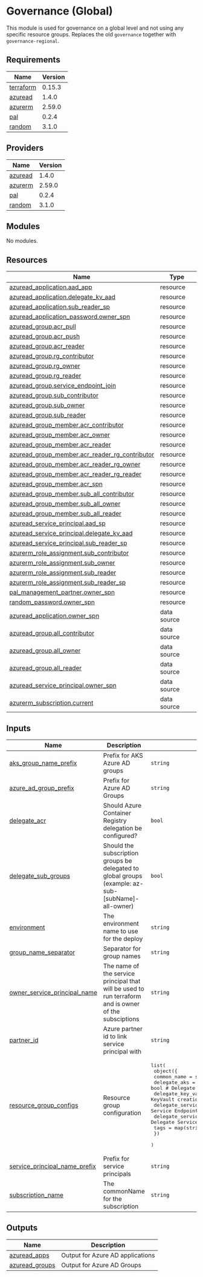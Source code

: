# Governance (Global)

This module is used for governance on a global level and not using any specific resource groups. Replaces the old `governance` together with `governance-regional`.

## Requirements

| Name | Version |
|------|---------|
| <a name="requirement_terraform"></a> [terraform](#requirement\_terraform) | 0.15.3 |
| <a name="requirement_azuread"></a> [azuread](#requirement\_azuread) | 1.4.0 |
| <a name="requirement_azurerm"></a> [azurerm](#requirement\_azurerm) | 2.59.0 |
| <a name="requirement_pal"></a> [pal](#requirement\_pal) | 0.2.4 |
| <a name="requirement_random"></a> [random](#requirement\_random) | 3.1.0 |

## Providers

| Name | Version |
|------|---------|
| <a name="provider_azuread"></a> [azuread](#provider\_azuread) | 1.4.0 |
| <a name="provider_azurerm"></a> [azurerm](#provider\_azurerm) | 2.59.0 |
| <a name="provider_pal"></a> [pal](#provider\_pal) | 0.2.4 |
| <a name="provider_random"></a> [random](#provider\_random) | 3.1.0 |

## Modules

No modules.

## Resources

| Name | Type |
|------|------|
| [azuread_application.aad_app](https://registry.terraform.io/providers/hashicorp/azuread/1.4.0/docs/resources/application) | resource |
| [azuread_application.delegate_kv_aad](https://registry.terraform.io/providers/hashicorp/azuread/1.4.0/docs/resources/application) | resource |
| [azuread_application.sub_reader_sp](https://registry.terraform.io/providers/hashicorp/azuread/1.4.0/docs/resources/application) | resource |
| [azuread_application_password.owner_spn](https://registry.terraform.io/providers/hashicorp/azuread/1.4.0/docs/resources/application_password) | resource |
| [azuread_group.acr_pull](https://registry.terraform.io/providers/hashicorp/azuread/1.4.0/docs/resources/group) | resource |
| [azuread_group.acr_push](https://registry.terraform.io/providers/hashicorp/azuread/1.4.0/docs/resources/group) | resource |
| [azuread_group.acr_reader](https://registry.terraform.io/providers/hashicorp/azuread/1.4.0/docs/resources/group) | resource |
| [azuread_group.rg_contributor](https://registry.terraform.io/providers/hashicorp/azuread/1.4.0/docs/resources/group) | resource |
| [azuread_group.rg_owner](https://registry.terraform.io/providers/hashicorp/azuread/1.4.0/docs/resources/group) | resource |
| [azuread_group.rg_reader](https://registry.terraform.io/providers/hashicorp/azuread/1.4.0/docs/resources/group) | resource |
| [azuread_group.service_endpoint_join](https://registry.terraform.io/providers/hashicorp/azuread/1.4.0/docs/resources/group) | resource |
| [azuread_group.sub_contributor](https://registry.terraform.io/providers/hashicorp/azuread/1.4.0/docs/resources/group) | resource |
| [azuread_group.sub_owner](https://registry.terraform.io/providers/hashicorp/azuread/1.4.0/docs/resources/group) | resource |
| [azuread_group.sub_reader](https://registry.terraform.io/providers/hashicorp/azuread/1.4.0/docs/resources/group) | resource |
| [azuread_group_member.acr_contributor](https://registry.terraform.io/providers/hashicorp/azuread/1.4.0/docs/resources/group_member) | resource |
| [azuread_group_member.acr_owner](https://registry.terraform.io/providers/hashicorp/azuread/1.4.0/docs/resources/group_member) | resource |
| [azuread_group_member.acr_reader](https://registry.terraform.io/providers/hashicorp/azuread/1.4.0/docs/resources/group_member) | resource |
| [azuread_group_member.acr_reader_rg_contributor](https://registry.terraform.io/providers/hashicorp/azuread/1.4.0/docs/resources/group_member) | resource |
| [azuread_group_member.acr_reader_rg_owner](https://registry.terraform.io/providers/hashicorp/azuread/1.4.0/docs/resources/group_member) | resource |
| [azuread_group_member.acr_reader_rg_reader](https://registry.terraform.io/providers/hashicorp/azuread/1.4.0/docs/resources/group_member) | resource |
| [azuread_group_member.acr_spn](https://registry.terraform.io/providers/hashicorp/azuread/1.4.0/docs/resources/group_member) | resource |
| [azuread_group_member.sub_all_contributor](https://registry.terraform.io/providers/hashicorp/azuread/1.4.0/docs/resources/group_member) | resource |
| [azuread_group_member.sub_all_owner](https://registry.terraform.io/providers/hashicorp/azuread/1.4.0/docs/resources/group_member) | resource |
| [azuread_group_member.sub_all_reader](https://registry.terraform.io/providers/hashicorp/azuread/1.4.0/docs/resources/group_member) | resource |
| [azuread_service_principal.aad_sp](https://registry.terraform.io/providers/hashicorp/azuread/1.4.0/docs/resources/service_principal) | resource |
| [azuread_service_principal.delegate_kv_aad](https://registry.terraform.io/providers/hashicorp/azuread/1.4.0/docs/resources/service_principal) | resource |
| [azuread_service_principal.sub_reader_sp](https://registry.terraform.io/providers/hashicorp/azuread/1.4.0/docs/resources/service_principal) | resource |
| [azurerm_role_assignment.sub_contributor](https://registry.terraform.io/providers/hashicorp/azurerm/2.59.0/docs/resources/role_assignment) | resource |
| [azurerm_role_assignment.sub_owner](https://registry.terraform.io/providers/hashicorp/azurerm/2.59.0/docs/resources/role_assignment) | resource |
| [azurerm_role_assignment.sub_reader](https://registry.terraform.io/providers/hashicorp/azurerm/2.59.0/docs/resources/role_assignment) | resource |
| [azurerm_role_assignment.sub_reader_sp](https://registry.terraform.io/providers/hashicorp/azurerm/2.59.0/docs/resources/role_assignment) | resource |
| [pal_management_partner.owner_spn](https://registry.terraform.io/providers/xenitab/pal/0.2.4/docs/resources/management_partner) | resource |
| [random_password.owner_spn](https://registry.terraform.io/providers/hashicorp/random/3.1.0/docs/resources/password) | resource |
| [azuread_application.owner_spn](https://registry.terraform.io/providers/hashicorp/azuread/1.4.0/docs/data-sources/application) | data source |
| [azuread_group.all_contributor](https://registry.terraform.io/providers/hashicorp/azuread/1.4.0/docs/data-sources/group) | data source |
| [azuread_group.all_owner](https://registry.terraform.io/providers/hashicorp/azuread/1.4.0/docs/data-sources/group) | data source |
| [azuread_group.all_reader](https://registry.terraform.io/providers/hashicorp/azuread/1.4.0/docs/data-sources/group) | data source |
| [azuread_service_principal.owner_spn](https://registry.terraform.io/providers/hashicorp/azuread/1.4.0/docs/data-sources/service_principal) | data source |
| [azurerm_subscription.current](https://registry.terraform.io/providers/hashicorp/azurerm/2.59.0/docs/data-sources/subscription) | data source |

## Inputs

| Name | Description | Type | Default | Required |
|------|-------------|------|---------|:--------:|
| <a name="input_aks_group_name_prefix"></a> [aks\_group\_name\_prefix](#input\_aks\_group\_name\_prefix) | Prefix for AKS Azure AD groups | `string` | `"aks"` | no |
| <a name="input_azure_ad_group_prefix"></a> [azure\_ad\_group\_prefix](#input\_azure\_ad\_group\_prefix) | Prefix for Azure AD Groups | `string` | `"az"` | no |
| <a name="input_delegate_acr"></a> [delegate\_acr](#input\_delegate\_acr) | Should Azure Container Registry delegation be configured? | `bool` | `true` | no |
| <a name="input_delegate_sub_groups"></a> [delegate\_sub\_groups](#input\_delegate\_sub\_groups) | Should the subscription groups be delegated to global groups (example: az-sub-[subName]-all-owner) | `bool` | `true` | no |
| <a name="input_environment"></a> [environment](#input\_environment) | The environment name to use for the deploy | `string` | n/a | yes |
| <a name="input_group_name_separator"></a> [group\_name\_separator](#input\_group\_name\_separator) | Separator for group names | `string` | `"-"` | no |
| <a name="input_owner_service_principal_name"></a> [owner\_service\_principal\_name](#input\_owner\_service\_principal\_name) | The name of the service principal that will be used to run terraform and is owner of the subsciptions | `string` | n/a | yes |
| <a name="input_partner_id"></a> [partner\_id](#input\_partner\_id) | Azure partner id to link service principal with | `string` | `""` | no |
| <a name="input_resource_group_configs"></a> [resource\_group\_configs](#input\_resource\_group\_configs) | Resource group configuration | <pre>list(<br>    object({<br>      common_name                = string<br>      delegate_aks               = bool # Delegate aks permissions<br>      delegate_key_vault         = bool # Delegate KeyVault creation<br>      delegate_service_endpoint  = bool # Delegate Service Endpoint permissions<br>      delegate_service_principal = bool # Delegate Service Principal<br>      tags                       = map(string)<br>    })<br>  )</pre> | n/a | yes |
| <a name="input_service_principal_name_prefix"></a> [service\_principal\_name\_prefix](#input\_service\_principal\_name\_prefix) | Prefix for service principals | `string` | `"sp"` | no |
| <a name="input_subscription_name"></a> [subscription\_name](#input\_subscription\_name) | The commonName for the subscription | `string` | n/a | yes |

## Outputs

| Name | Description |
|------|-------------|
| <a name="output_azuread_apps"></a> [azuread\_apps](#output\_azuread\_apps) | Output for Azure AD applications |
| <a name="output_azuread_groups"></a> [azuread\_groups](#output\_azuread\_groups) | Output for Azure AD Groups |
